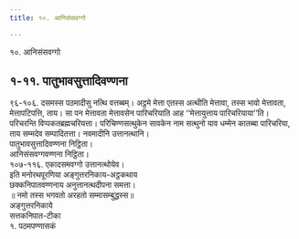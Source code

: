 ```yaml
---
title: १०. आनिसंसवग्गो

---
```

१०. आनिसंसवग्गो  


## १-११. पातुभावसुत्तादिवण्णना

९६-१०६. दसमस्स पठमादीसु नत्थि वत्तब्बम्। अट्ठमे मेत्ता एतस्स अत्थीति मेत्तावा, तस्स भावो मेत्तावता, मेत्तापटिपत्ति, ताय। सा पन मेत्तावता मेत्तावसेन पारिचरियाति आह ‘‘मेत्तायुत्ताय पारिचरियाया’’ति। परिचरन्ति विप्पकतब्रह्मचरियत्ता। परिचिण्णसत्थुकेन सावकेन नाम सत्थुनो याव धम्मेन कातब्बा पारिचरिया, ताय सम्मदेव सम्पादितत्ता। नवमादीनि उत्तानत्थानि।  
पातुभावसुत्तादिवण्णना निट्ठिता।  
आनिसंसवग्गवण्णना निट्ठिता।  
१०७-११६. एकादसमवग्गो उत्तानत्थोयेव।  
इति मनोरथपूरणिया अङ्गुत्तरनिकाय-अट्ठकथाय  
छक्कनिपातवण्णनाय अनुत्तानत्थदीपना समत्ता।  
॥ नमो तस्स भगवतो अरहतो सम्मासम्बुद्धस्स॥  
अङ्गुत्तरनिकाये  
सत्तकनिपात-टीका  
१. पठमपण्णासकं  